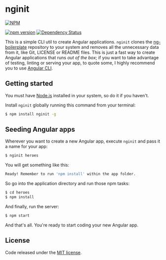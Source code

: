 # nginit

[![NPM](https://nodei.co/npm/nginit.png?compact=true)](https://nodei.co/npm/nginit/)

[![npm version](https://badge.fury.io/js/nginit.svg)](https://badge.fury.io/js/nginit) [![Dependency Status](https://david-dm.org/vermicida/nginit.svg)](https://david-dm.org/vermicida/nginit)

This is a simple CLI util to create Angular applications. `nginit` clones the [ng-boilerplate](https://github.com/vermicida/ng-boilerplate) repository to your system and removes all the unnecessary data from it, like Git, LICENSE or README files. This is just a fast way to create Angular applications that runs _out of the box_; if you want to take advantage of testing, linting or serving your app, to quote some, I highly recommend you to use [Angular CLI](https://cli.angular.io).

## Getting started

You must have [Node.js](https://nodejs.org/en/) installed in your system, so do it if you haven't.

Install `nginit` globally running this command from your terminal:
```bash
$ npm install nginit -g
```

## Seeding Angular apps

Wherever you want to create a new Angular app, execute `nginit` and pass it a name for your app:
```bash
$ nginit heroes
```

You will get something like this:
```bash
Ready! Remember to run 'npm install' within the app folder.
```

So go into the application directory and run those npm tasks:
```bash
$ cd heroes
$ npm install
```

And finally, run the server:
```bash
$ npm start
```

And that's all. You're ready to start coding your new Angular app.

## License

Code released under the [MIT license](./LICENSE).
